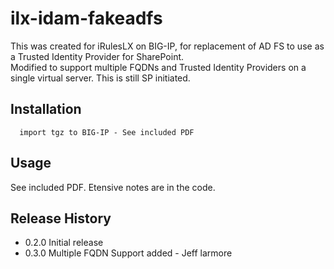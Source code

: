 # ilx-idam-fakeadfs

This was created for iRulesLX on BIG-IP, for replacement of AD FS to use as a Trusted Identity Provider for SharePoint.  
Modified to support multiple FQDNs and Trusted Identity Providers on a single virtual server.  This is still SP initiated.

## Installation
```
  import tgz to BIG-IP - See included PDF
```
## Usage
See included PDF.
Etensive notes are in the code.  

## Release History

* 0.2.0 Initial release
* 0.3.0 Multiple FQDN Support added - Jeff larmore
